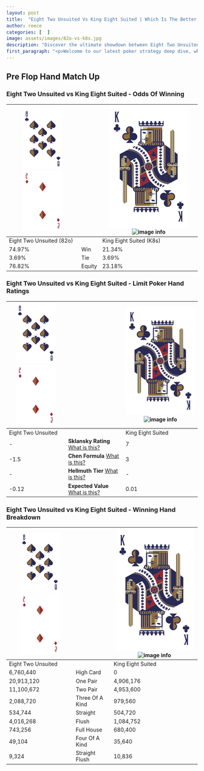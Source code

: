 ```yaml
---
layout: post
title:  "Eight Two Unsuited Vs King Eight Suited | Which Is The Better Hand In Poker? A Complete Guide"
author: reece
categories: [  ]
image: assets/images/82o-vs-k8s.jpg
description: "Discover the ultimate showdown between Eight Two Unsuited and King Eight Suited in poker! Uncover the odds, strategies, and scenarios where one hand triumphs over the other. Get ready to up your poker game with this thrilling analysis."
first_paragraph: "<p>Welcome to our latest poker strategy deep dive, where we're pitting two distinct hands against each other in a high-stakes showdown: Eight Two Unsuited vs King Eight Suited.</p><p>In the dynamic world of poker, every decision counts, and knowing which hand holds the upper hand is key to your success at the table.</p><p>In this article, we'll dissect these two hands, explore the scenarios where one dominates the other, and equip you with the knowledge to make strategic choices that can tip the odds in your favor.</p><p>Get ready to unravel the intriguing dynamics of these poker hands and elevate your game to new heights.</p>"
---
```




[comment]: # (sp0)

## Pre Flop Hand Match Up

<div class="table hand-ratings" markdown="1"> 



### Eight Two Unsuited vs King Eight Suited - Odds Of Winning


    
| ![image info](assets/images/hand1/8.png) ![image info](assets/images/hand1/2o.png) |  | ![image info](assets/images/hand2/K.png) ![image info](assets/images/hand2/8s.png) |
| -------- | -------- | -------- |
| Eight Two Unsuited (82o) |  | King Eight Suited (K8s) |
| 74.97% | Win | 21.34% |
| 3.69% | Tie | 3.69% |
| 76.82% | Equity | 23.18% |




[comment]: # (sp1)



### Eight Two Unsuited vs King Eight Suited - Limit Poker Hand Ratings


    
| ![image info](assets/images/hand1/8.png) ![image info](assets/images/hand1/2o.png) |  | ![image info](assets/images/hand2/K.png) ![image info](assets/images/hand2/8s.png) |
| -------- | -------- | -------- |
| Eight Two Unsuited |  | King Eight Suited |
| - | **Sklansky Rating** [What is this?](/sklansky-rating-explained) | 7 |
| -1.5 | **Chen Formula** [What is this?](/chen-formula-explained) | 3 |
| - | **Hellmuth Tier** [What is this?](/Hellmuth-tier-explained) | - |
| -0.12 | **Expected Value** [What is this?](/expected-value-explained) | 0.01 |




[comment]: # (sp2)



### Eight Two Unsuited vs King Eight Suited - Winning Hand Breakdown


    
| ![image info](assets/images/hand1/8.png) ![image info](assets/images/hand1/2o.png) |  | ![image info](assets/images/hand2/K.png) ![image info](assets/images/hand2/8s.png) |
| -------- | -------- | -------- |
| Eight Two Unsuited |  | King Eight Suited |
| 6,760,440 | High Card | 0 |
| 20,913,120 | One Pair | 4,906,176 |
| 11,100,672 | Two Pair | 4,953,600 |
| 2,088,720 | Three Of A Kind | 979,560 |
| 534,744 | Straight | 504,720 |
| 4,016,268 | Flush | 1,084,752 |
| 743,256 | Full House | 680,400 |
| 49,104 | Four Of A Kind | 35,640 |
| 9,324 | Straight Flush | 10,836 |




[comment]: # (sp3)



</div>

[comment]: # (sp4)



[comment]: # (sp5)

